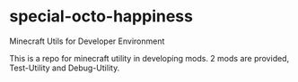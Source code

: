 # special-octo-happiness

Minecraft Utils for Developer Environment

This is a repo for minecraft utility in developing mods.
2 mods are provided, Test-Utility and Debug-Utility.
